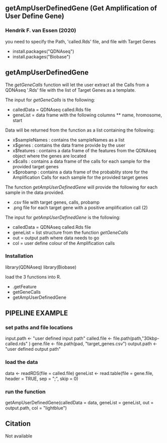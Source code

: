 ## getAmpUserDefinedGene (Get Amplification of User Define Gene)
### Hendrik F. van Essen (2020)

you need to specify the Path, 'called.Rds' file, and file with Target Genes

* install.packages("QDNAseq")
* install.packages("Biobase")

## getAmpUserDefinedGene
The *getGeneCalls* function will let the user extract all the Calls from a QDNAseq '.Rds' file with the list of Target Genes as a template.

The input for *getGeneCalls* is the following:
* calledData = QDNAseq called.Rds file
* geneList = data frame with the following columns
** name, hromosome, start

Data will be returned from the function as a list containing the following:
* x$sampleNames : contains the sampleNames as a list
* x$genes : contains the data frame provide by the user
* x$features : contains a data frame of the features from the QDNAseq object where the genes are located
* x$calls : contains a data frame of the calls for each sample for the provided target genes
* x$probamp : contains a data frame of the probablity store for the Amplification Calls for each sample for the provided target genes

The function *getAmpUserDefinedGene* will provide the following for each sample in the data provided.
* .csv file with target genes, calls, probamp
* .png file for each target gene with a positive amplification call (2)

The input for *getAmpUserDefinedGene* is the following:
* calledData = QDNAseq called.Rds file
* geneList = list structure from the function *getGeneCalls*
* out = output path where data needs to go
* col = user define colour of the Amplification calls

### Installation
library(QDNAseq)
library(Biobase)

load the 3 functions into R.
* .getFeature
* getGeneCalls
* getAmpUserDefinedGene

## PIPELINE EXAMPLE
### set paths and file locations
input.path <- "user defined input path"
called.file <- file.path(path,"30kbp-called.rds" )
gene.file <- file.path(pad, "target_genes.csv")
output.path <- "user defined output path"

### load the data 
data <- readRDS(file = called.file)
geneList <- read.table(file = gene.file, header = TRUE, sep = ";", skip = 0)

### run the function
getAmpUserDefinedGene(calledData = data, geneList = geneList, out = output.path, col = "lightblue")

## Citation
Not available
